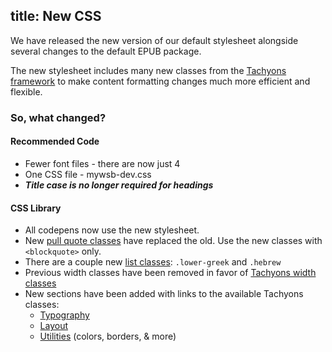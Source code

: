 title: New CSS
---

We have released the new version of our default stylesheet alongside several changes to the default EPUB package.

The new stylesheet includes many new classes from the [Tachyons framework](http://tachyons.io/) to make content formatting changes much more efficient and flexible.

### So, what changed?

#### Recommended Code

* Fewer font files - there are now just 4
* One CSS file - mywsb-dev.css
* ***Title case is no longer required for headings***

#### CSS Library

* All codepens now use the new stylesheet.
* New [pull quote classes](../../../../../css_lib/quotes.html) have replaced the old. Use the new classes with `<blockquote>` only.
* There are a couple new [list classes](../../../../../css_lib/lists.html): `.lower-greek` and `.hebrew`
* Previous width classes have been removed in favor of [Tachyons width classes](http://tachyons.io/docs/layout/widths/)
* New sections have been added with links to the available Tachyons classes:
  * [Typography](../../../../../css_lib/quotes.html)
  * [Layout](../../../../../css_lib/quotes.html)
  * [Utilities](../../../../../css_lib/quotes.html) (colors, borders, & more)